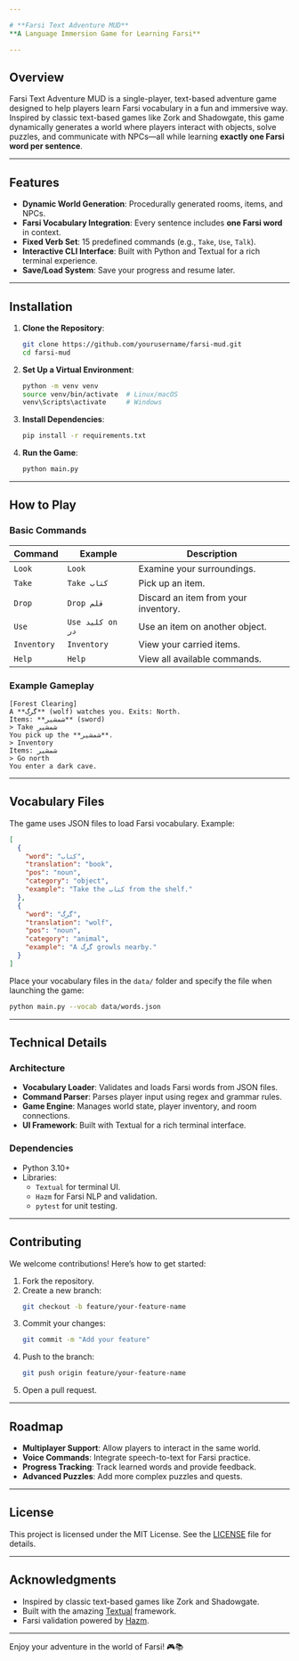 ```yaml
---

# **Farsi Text Adventure MUD** 
**A Language Immersion Game for Learning Farsi** 

---
```


## **Overview** 
Farsi Text Adventure MUD is a single-player, text-based adventure game designed to help players learn Farsi vocabulary in a fun and immersive way. Inspired by classic text-based games like Zork and Shadowgate, this game dynamically generates a world where players interact with objects, solve puzzles, and communicate with NPCs—all while learning **exactly one Farsi word per sentence**.

---

## **Features** 
- **Dynamic World Generation**: Procedurally generated rooms, items, and NPCs. 
- **Farsi Vocabulary Integration**: Every sentence includes **one Farsi word** in context. 
- **Fixed Verb Set**: 15 predefined commands (e.g., `Take`, `Use`, `Talk`). 
- **Interactive CLI Interface**: Built with Python and Textual for a rich terminal experience. 
- **Save/Load System**: Save your progress and resume later. 

---

## **Installation** 
1. **Clone the Repository**: 
   ```bash
   git clone https://github.com/yourusername/farsi-mud.git
   cd farsi-mud
   ```

2. **Set Up a Virtual Environment**: 
   ```bash
   python -m venv venv
   source venv/bin/activate  # Linux/macOS
   venv\Scripts\activate     # Windows
   ```

3. **Install Dependencies**: 
   ```bash
   pip install -r requirements.txt
   ```

4. **Run the Game**: 
   ```bash
   python main.py
   ```

---

## **How to Play** 
### **Basic Commands** 
| Command      | Example                  | Description                          | 
|--------------|--------------------------|--------------------------------------| 
| `Look`       | `Look`                   | Examine your surroundings.           | 
| `Take`       | `Take کتاب`              | Pick up an item.                     | 
| `Drop`       | `Drop قلم`               | Discard an item from your inventory. | 
| `Use`        | `Use کلید on در`         | Use an item on another object.       | 
| `Inventory`  | `Inventory`              | View your carried items.             | 
| `Help`       | `Help`                   | View all available commands.         | 

### **Example Gameplay** 
```plaintext
[Forest Clearing] 
A **گرگ** (wolf) watches you. Exits: North. 
Items: **شمشیر** (sword) 
> Take شمشیر 
You pick up the **شمشیر**. 
> Inventory 
Items: شمشیر 
> Go north 
You enter a dark cave. 
```

---

## **Vocabulary Files** 
The game uses JSON files to load Farsi vocabulary. Example: 
```json
[
  {
    "word": "کتاب",
    "translation": "book",
    "pos": "noun",
    "category": "object",
    "example": "Take the کتاب from the shelf."
  },
  {
    "word": "گرگ",
    "translation": "wolf",
    "pos": "noun",
    "category": "animal",
    "example": "A گرگ growls nearby."
  }
]
```

Place your vocabulary files in the `data/` folder and specify the file when launching the game: 
```bash
python main.py --vocab data/words.json
```

---

## **Technical Details** 
### **Architecture** 
- **Vocabulary Loader**: Validates and loads Farsi words from JSON files. 
- **Command Parser**: Parses player input using regex and grammar rules. 
- **Game Engine**: Manages world state, player inventory, and room connections. 
- **UI Framework**: Built with Textual for a rich terminal interface. 

### **Dependencies** 
- Python 3.10+ 
- Libraries: 
  - `Textual` for terminal UI. 
  - `Hazm` for Farsi NLP and validation. 
  - `pytest` for unit testing. 

---

## **Contributing** 
We welcome contributions! Here’s how to get started: 
1. Fork the repository. 
2. Create a new branch: 
   ```bash
   git checkout -b feature/your-feature-name
   ``` 
3. Commit your changes: 
   ```bash
   git commit -m "Add your feature"
   ``` 
4. Push to the branch: 
   ```bash
   git push origin feature/your-feature-name
   ``` 
5. Open a pull request. 

---

## **Roadmap** 
- **Multiplayer Support**: Allow players to interact in the same world. 
- **Voice Commands**: Integrate speech-to-text for Farsi practice. 
- **Progress Tracking**: Track learned words and provide feedback. 
- **Advanced Puzzles**: Add more complex puzzles and quests. 

---

## **License** 
This project is licensed under the MIT License. See the [LICENSE](LICENSE) file for details. 

---

## **Acknowledgments** 
- Inspired by classic text-based games like Zork and Shadowgate. 
- Built with the amazing [Textual](https://textual.textualize.io/) framework. 
- Farsi validation powered by [Hazm](https://github.com/sobhe/hazm). 

---

Enjoy your adventure in the world of Farsi! 🎮📚
